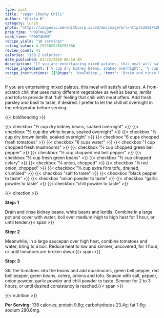 ```yaml
---
type: post
title: "Vegan Chunky Chili"
author: "Krista B"
category: lunch
photo: "https://imagesvc.meredithcorp.io/v3/mm/image?url=https%3A%2F%2Fimages.media-allrecipes.com%2Fuserphotos%2F1272311.jpg"
prep_time: "P0DT0H20M"
cook_time: "P0DT4H0M"
recipe_yield: "10 servings"
rating_value: 4.2926829268292686
review_count: 41
calories: "138.2 calories"
date_published: 02/22/2020 06:54 AM
description: "If you are entertaining mixed palates, this meal will satisfy all tastes. A from-scratch chili that uses many different vegetables as well as beans, lentils and tofu to provide that 'full' feeling that chili with meat offers. Add fresh parsley and basil to taste, if desired. I prefer to let the chili sit overnight in the refrigerator before serving."
recipe_ingredient: ['½ cup dry kidney beans, soaked overnight', '½ cup dry white beans, soaked overnight', '½ cup dry brown lentils, soaked overnight', '6 cups chopped fresh tomatoes', '6 cups water', '1 cup chopped fresh mushrooms', '½ cup chopped green bell pepper', '½ cup chopped red bell pepper', '½ cup fresh green beans', '½ cup chopped celery', '¼ onion, chopped', '¼ red onion, chopped', '¾ cup extra firm tofu, drained, crumbled', 'salt to taste', 'black pepper to taste', 'onion powder to taste', 'garlic powder to taste', 'chili powder to taste']
recipe_instructions: [{'@type': 'HowToStep', 'text': 'Drain and rinse kidney beans, white beans and lentils.  Combine in a large pot and cover with water; boil over medium-high to high heat for 1 hour, or until tender.\n'}, {'@type': 'HowToStep', 'text': 'Meanwhile, in a large saucepan over high heat, combine tomatoes and water; bring to a boil.  Reduce heat to low and simmer, uncovered, for 1 hour, or until tomatoes are broken down.\n'}, {'@type': 'HowToStep', 'text': 'Stir the tomatoes into the beans and add mushrooms, green bell pepper, red bell pepper, green beans, celery, onions and tofu. Season with salt, pepper, onion powder, garlic powder and chili powder to taste.  Simmer for 2 to 3 hours, or until desired consistency is reached.\n'}]
---
```


If you are entertaining mixed palates, this meal will satisfy all tastes. A from-scratch chili that uses many different vegetables as well as beans, lentils and tofu to provide that 'full' feeling that chili with meat offers. Add fresh parsley and basil to taste, if desired. I prefer to let the chili sit overnight in the refrigerator before serving. 

{{< boldheading >}}

{{< checkbox "½ cup dry kidney beans, soaked overnight" >}}
{{< checkbox "½ cup dry white beans, soaked overnight" >}}
{{< checkbox "½ cup dry brown lentils, soaked overnight" >}}
{{< checkbox "6 cups chopped fresh tomatoes" >}}
{{< checkbox "6 cups water" >}}
{{< checkbox "1 cup chopped fresh mushrooms" >}}
{{< checkbox "½ cup chopped green bell pepper" >}}
{{< checkbox "½ cup chopped red bell pepper" >}}
{{< checkbox "½ cup fresh green beans" >}}
{{< checkbox "½ cup chopped celery" >}}
{{< checkbox "¼  onion, chopped" >}}
{{< checkbox "¼  red onion, chopped" >}}
{{< checkbox "¾ cup extra firm tofu, drained, crumbled" >}}
{{< checkbox "salt to taste" >}}
{{< checkbox "black pepper to taste" >}}
{{< checkbox "onion powder to taste" >}}
{{< checkbox "garlic powder to taste" >}}
{{< checkbox "chili powder to taste" >}}


{{< direction >}}

**Step: 1**

Drain and rinse kidney beans, white beans and lentils.  Combine in a large pot and cover with water; boil over medium-high to high heat for 1 hour, or until tender.{{< span >}}

**Step: 2**

Meanwhile, in a large saucepan over high heat, combine tomatoes and water; bring to a boil.  Reduce heat to low and simmer, uncovered, for 1 hour, or until tomatoes are broken down.{{< span >}}

**Step: 3**

Stir the tomatoes into the beans and add mushrooms, green bell pepper, red bell pepper, green beans, celery, onions and tofu. Season with salt, pepper, onion powder, garlic powder and chili powder to taste.  Simmer for 2 to 3 hours, or until desired consistency is reached.{{< span >}}

{{< nutrition >}}

**Per Serving:** 138 calories; protein 9.8g; carbohydrates 23.4g; fat 1.6g; sodium 280.8mg.